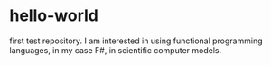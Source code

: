 # hello-world
first test repository. I am interested in using functional programming languages, in my case F#, in scientific computer models.
